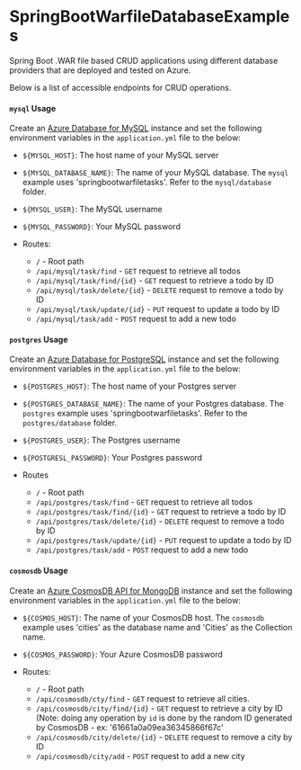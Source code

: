 # SpringBootWarfileDatabaseExamples

Spring Boot .WAR file based CRUD applications using different database providers that are deployed and tested on Azure.

Below is a list of accessible endpoints for CRUD operations.

#### `mysql` Usage
Create an [Azure Database for MySQL](https://docs.microsoft.com/en-us/azure/mysql/) instance and set the following environment variables in the `application.yml` file to the below:
 - `${MYSQL_HOST}`: The host name of your MySQL server
 - `${MYSQL_DATABASE_NAME}`: The name of your MySQL database. The `mysql` example uses 'springbootwarfiletasks'. Refer to the `mysql/database` folder.
 - `${MYSQL_USER}`: The MySQL username
 - `${MYSQL_PASSWORD}`: Your MySQL password


- Routes:
   - `/` - Root path
   - `/api/mysql/task/find` - `GET` request to retrieve all todos
   - `/api/mysql/task/find/{id}` - `GET` request to retrieve a todo by ID
   - `/api/mysql/task/delete/{id}` - `DELETE` request to remove a todo by ID
   - `/api/mysql/task/update/{id}` - `PUT` request to update a todo by ID
   - `/api/mysql/task/add` - `POST` request to add a new todo

#### `postgres` Usage

Create an [Azure Database for PostgreSQL](https://docs.microsoft.com/en-us/azure/postgresql/overview) instance and set the following environment variables in the `application.yml` file to the below:
 - `${POSTGRES_HOST}`: The host name of your Postgres server
 - `${POSTGRES_DATABASE_NAME}`: The name of your Postgres database. The `postgres` example uses 'springbootwarfiletasks'. Refer to the `postgres/database` folder.
 - `${POSTGRES_USER}`: The Postgres username
 - `${POSTGRESL_PASSWORD}`: Your Postgres password

- Routes
   - `/` - Root path
   - `/api/postgres/task/find` - `GET` request to retrieve all todos
   - `/api/postgres/task/find/{id}` - `GET` request to retrieve a todo by ID
   - `/api/postgres/task/delete/{id}` - `DELETE` request to remove a todo by ID
   - `/api/postgres/task/update/{id}` - `PUT` request to update a todo by ID
   - `/api/postgres/task/add` - `POST` request to add a new todo

#### `cosmosdb` Usage
Create an [Azure CosmosDB API for MongoDB](https://docs.microsoft.com/en-us/azure/cosmos-db/mongodb/mongodb-introduction) instance and set the following environment variables in the `application.yml` file to the below:
 - `${COSMOS_HOST}`: The name of your CosmosDB host. The `cosmosdb` example uses 'cities' as the database name and 'Cities' as the Collection name.
 - `${COSMOS_PASSWORD}`: Your Azure CosmosDB password

- Routes:
   - `/` - Root path
   - `/api/cosmosdb/cty/find` - `GET` request to retrieve all cities.
   - `/api/cosmosdb/city/find/{id}` - `GET` request to retrieve a city by ID (Note: doing any operation by `id` is done by the random ID generated by CosmosDB - ex: '61661a0a09ea36345866f67c'
   - `/api/cosmosdb/city/delete/{id}` - `DELETE` request to remove a city by ID
   - `/api/cosmosdb/city/add` - `POST` request to add a new city
